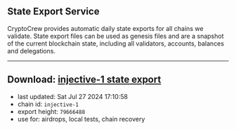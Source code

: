 ## State Export Service
CryptoCrew provides automatic daily state exports for all chains we validate. State export files can be used as genesis files and are a snapshot of the current blockchain state, including all validators, accounts, balances and delegations.

---
**Download: [injective-1 state export](https://dl-eu2.ccvalidators.com/SERVICE/injective/injective-1_export_79666488.json)**
---

- last updated: Sat Jul 27 2024 17:10:58
- chain id: `injective-1`
- export height: `79666488`
- use for: airdrops, local tests, chain recovery
